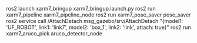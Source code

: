 ros2 launch xarm7_bringup xarm7_bringup.launch.py
ros2 run xarm7_pipeline xarm7_pipeline_node 
ros2 run xarm7_pose_saver pose_saver 
ros2 service call /AttachDetach msg_gazebo/srv/AttachDetach "{model1: 'UF_ROBOT', link1: 'link7', model2: 'box_1', link2: 'link', attach: true}"
ros2 run xarm7_aruco_pick aruco_detector_node
